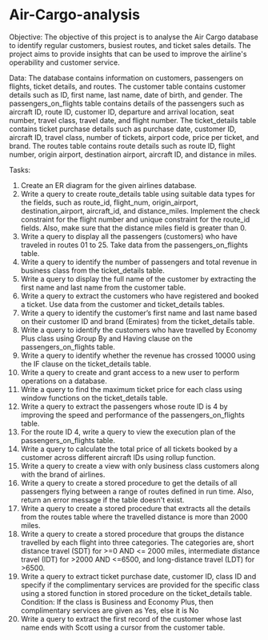 # Air-Cargo-analysis

Objective:
The objective of this project is to analyse the Air Cargo database to identify regular customers, busiest routes, and ticket sales details. The project aims to provide insights that can be used to improve the airline's operability and customer service.

Data:
The database contains information on customers, passengers on flights, ticket details, and routes. The customer table contains customer details such as ID, first name, last name, date of birth, and gender. The passengers_on_flights table contains details of the passengers such as aircraft ID, route ID, customer ID, departure and arrival location, seat number, travel class, travel date, and flight number. The ticket_details table contains ticket purchase details such as purchase date, customer ID, aircraft ID, travel class, number of tickets, airport code, price per ticket, and brand. The routes table contains route details such as route ID, flight number, origin airport, destination airport, aircraft ID, and distance in miles.

Tasks:
1.	Create an ER diagram for the given airlines database.
2.	Write a query to create route_details table using suitable data types for the fields, such as route_id, flight_num, origin_airport, destination_airport, aircraft_id, and distance_miles. Implement the check constraint for the flight number and unique constraint for the route_id fields. Also, make sure that the distance miles field is greater than 0.
3.	Write a query to display all the passengers (customers) who have traveled in routes 01 to 25. Take data from the passengers_on_flights table.
4.	Write a query to identify the number of passengers and total revenue in business class from the ticket_details table.
5.	Write a query to display the full name of the customer by extracting the first name and last name from the customer table.
6.	Write a query to extract the customers who have registered and booked a ticket. Use data from the customer and ticket_details tables.
7.	Write a query to identify the customer’s first name and last name based on their customer ID and brand (Emirates) from the ticket_details table.
8.	Write a query to identify the customers who have travelled by Economy Plus class using Group By and Having clause on the passengers_on_flights table.
9.	Write a query to identify whether the revenue has crossed 10000 using the IF clause on the ticket_details table.
10.	Write a query to create and grant access to a new user to perform operations on a database.
11.	Write a query to find the maximum ticket price for each class using window functions on the ticket_details table.
12.	Write a query to extract the passengers whose route ID is 4 by improving the speed and performance of the passengers_on_flights table.
13.	For the route ID 4, write a query to view the execution plan of the passengers_on_flights table.
14.	Write a query to calculate the total price of all tickets booked by a customer across different aircraft IDs using rollup function.
15.	Write a query to create a view with only business class customers along with the brand of airlines.
16.	Write a query to create a stored procedure to get the details of all passengers flying between a range of routes defined in run time. Also, return an error message if the table doesn't exist.
17.	Write a query to create a stored procedure that extracts all the details from the routes table where the travelled distance is more than 2000 miles.
18.	Write a query to create a stored procedure that groups the distance travelled by each flight into three categories. The categories are, short distance travel (SDT) for >=0 AND <= 2000 miles, intermediate distance travel (IDT) for >2000 AND <=6500, and long-distance travel (LDT) for >6500.
19.	Write a query to extract ticket purchase date, customer ID, class ID and specify if the complimentary services are provided for the specific class using a stored function in stored procedure on the ticket_details table.
Condition:
If the class is Business and Economy Plus, then complimentary services are given as Yes, else it is No
20.	Write a query to extract the first record of the customer whose last name ends with Scott using a cursor from the customer table.
